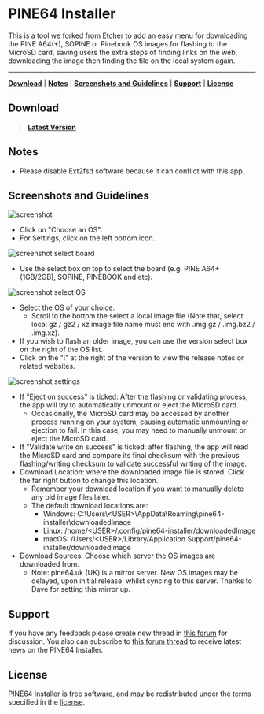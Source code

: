 PINE64 Installer
================

This is a tool we forked from [Etcher](https://etcher.io/) to add an easy menu for downloading the PINE A64(+), SOPINE or Pinebook OS images for flashing to the MicroSD card, saving users the extra steps of finding links on the web, downloading the image then finding the file on the local system again.

***

[**Download**](#download) | [**Notes**](#notes) | [**Screenshots and Guidelines**](#screenshots-and-guidelines) | [**Support**](#support) | [**License**](#license)


## Download
> [**Latest Version**](https://github.com/pine64dev/PINE64-Installer/releases/latest)

## Notes
- Please disable Ext2fsd software because it can conflict with this app.

## Screenshots and Guidelines
![screenshot](https://raw.githubusercontent.com/pine64dev/PINE64-Installer/master/screenshot.png)
- Click on "Choose an OS".
- For Settings, click on the left bottom icon.

![screenshot select board](https://raw.githubusercontent.com/pine64dev/PINE64-Installer/master/screenshot2.png)
- Use the select box on top to select the board (e.g. PINE A64+ (1GB/2GB), SOPINE, PINEBOOK and etc).

![screenshot select OS](https://raw.githubusercontent.com/pine64dev/PINE64-Installer/master/screenshot3.png)
- Select the OS of your choice.
	- Scroll to the bottom the select a local image file (Note that, select local gz / gz2 / xz image file name must end with .img.gz / .img.bz2 / .img.xz).
- If you wish to flash an older image, you can use the version select box on the right of the OS list.
- Click on the "i" at the right of the version to view the release notes or related websites.

![screenshot settings](https://raw.githubusercontent.com/pine64dev/PINE64-Installer/master/screenshot4.png)
- If "Eject on success" is ticked: After the flashing or validating process, the app will try to automatically unmount or eject the MicroSD card.
  - Occasionally, the MicroSD card may be accessed by another process running on your system, causing automatic unmounting or ejection to fail. In this case, you may need to manually unmount or eject the MicroSD card.
- If "Validate write on success" is ticked: after flashing, the app will read the MicroSD card and compare its final checksum with the previous flashing/writing checksum to validate successful writing of the image.
- Download Location: where the downloaded image file is stored. Click the far right button to change this location.
  - Remember your download location if you want to manually delete any old image files later.
  - The default download locations are:
    - Windows: C:\\Users\\&lt;USER&gt;\\AppData\\Roaming\\pine64-installer\\downloadedImage
    - Linux: /home/&lt;USER&gt;/.config/pine64-installer/downloadedImage
    - macOS: /Users/&lt;USER&gt;/Library/Application Support/pine64-installer/downloadedImage
- Download Sources: Choose which server the OS images are downloaded from.
  - Note: pine64.uk (UK) is a mirror server. New OS images may be delayed, upon initial release, whilst syncing to this server. Thanks to Dave for setting this mirror up. 


## Support
If you have any feedback please create new thread in [this forum](https://forum.pine64.org/forumdisplay.php?fid=21) for discussion. You also can subscribe to [this forum thread](https://forum.pine64.org/showthread.php?tid=4481) to receive latest news on the PINE64 Installer.


## License
PINE64 Installer is free software, and may be redistributed under the terms specified in the [license](https://github.com/pine64dev/PINE64-Installer/blob/master/LICENSE).
